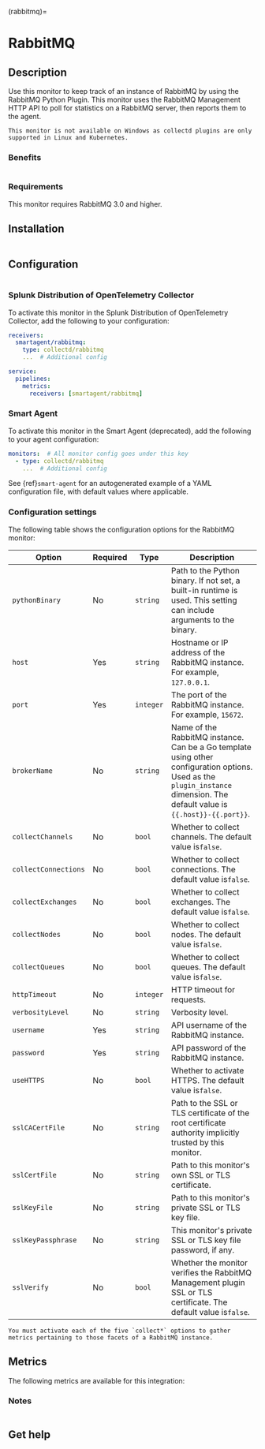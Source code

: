 (rabbitmq)=

# RabbitMQ
<meta name="description" content="Use this Splunk Observability Cloud integration for the RabbitMQ monitor. See benefits, install, configuration, and metrics">

## Description

Use this monitor to keep track of an instance of RabbitMQ by using the RabbitMQ Python Plugin. This monitor uses the RabbitMQ Management HTTP API to poll for statistics on a RabbitMQ server, then reports them to the agent.

```{note}
This monitor is not available on Windows as collectd plugins are only supported in Linux and Kubernetes. 
```

### Benefits

```{include} /_includes/benefits.md
```

### Requirements

This monitor requires RabbitMQ 3.0 and higher.

## Installation

```{include} /_includes/collector-installation-linux.md
```

## Configuration

```{include} /_includes/configuration.md
```

### Splunk Distribution of OpenTelemetry Collector

To activate this monitor in the Splunk Distribution of OpenTelemetry Collector, add the following to your configuration:

```yaml
receivers:
  smartagent/rabbitmq:
    type: collectd/rabbitmq
    ...  # Additional config

service:
  pipelines:
    metrics:
      receivers: [smartagent/rabbitmq]
```

### Smart Agent

To activate this monitor in the Smart Agent (deprecated), add the following to your agent configuration:

```yaml
monitors:  # All monitor config goes under this key
  - type: collectd/rabbitmq
    ...  # Additional config
```

See {ref}`smart-agent` for an autogenerated example of a YAML configuration file, with default values where applicable.

### Configuration settings

The following table shows the configuration options for the RabbitMQ monitor:

| Option | Required | Type | Description |
| --- | --- | --- | --- |
| `pythonBinary` | No | `string` | Path to the Python binary. If not set, a built-in runtime is used. This setting can include arguments to the binary. |
| `host` | Yes | `string` | Hostname or IP address of the RabbitMQ instance. For example, `127.0.0.1`. |
| `port` | Yes | `integer` | The port of the RabbitMQ instance. For example, `15672`. |
| `brokerName` | No | `string` | Name of the RabbitMQ instance. Can be a Go template using other configuration options. Used as the `plugin_instance` dimension. The default value is `{{.host}}-{{.port}}`. |
| `collectChannels` | No | `bool` | Whether to collect channels. The default value is`false`. |
| `collectConnections` | No | `bool` |  Whether to collect connections. The default value is`false`. |
| `collectExchanges` | No | `bool` | Whether to collect exchanges. The default value is`false`. |
| `collectNodes` | No | `bool` | Whether to collect nodes. The default value is`false`. |
| `collectQueues` | No | `bool` | Whether to collect queues. The default value is`false`. |
| `httpTimeout` | No | `integer` | HTTP timeout for requests. |
| `verbosityLevel` | No | `string` | Verbosity level. |
| `username` | Yes | `string` | API username of the RabbitMQ instance. |
| `password` | Yes | `string` | API password of the RabbitMQ instance. |
| `useHTTPS` | No | `bool` | Whether to activate HTTPS. The default value is`false`. |
| `sslCACertFile` | No | `string` | Path to the SSL or TLS certificate of the root certificate authority implicitly trusted by this monitor. |
| `sslCertFile` | No | `string` | Path to this monitor's own SSL or TLS certificate. |
| `sslKeyFile` | No | `string` | Path to this monitor's private SSL or TLS key file. |
| `sslKeyPassphrase` | No | `string` | This monitor's private SSL or TLS key file password, if any. |
| `sslVerify` | No | `bool` | Whether the monitor verifies the RabbitMQ Management plugin SSL or TLS certificate. The default value is`false`. |

```{note}
You must activate each of the five `collect*` options to gather metrics pertaining to those facets of a RabbitMQ instance.
```

## Metrics

The following metrics are available for this integration:

<div class="metrics-yaml" url="https://raw.githubusercontent.com/signalfx/integrations/main/rabbitmq/metrics.yaml"></div>

### Notes

```{include} /_includes/metric-defs.md
```

## Get help

```{include} /_includes/troubleshooting.md
```
